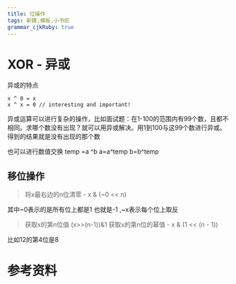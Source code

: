 ```yaml
---
title: 位操作
tags: 新建,模板,小书匠
grammar_cjkRuby: true
---
```



# XOR - 异或
异或的特点 

```
x ^ 0 = x
x ^ x = 0 // interesting and important!
```

异或运算可以进行复杂的操作，比如面试题：在1-100的范围内有99个数，且都不相同。求哪个数没有出现？就可以用异或解决。用1到100与这99个数进行异或。得到的结果就是没有出现的那个数

也可以进行数值交换 
temp =a ^b
a=a^temp
b=b^temp


## 移位操作 
> 将x最右边的n位清零 - x & (~0 << n)

其中~0表示的是所有位上都是1 也就是-1 ,~x表示每个位上取反

> 获取x的第n位值 (x>>(n-1))&1 
获取x的第n位的幂值 - x & (1 << (n - 1))

比如12的第4位是8

# 参考资料